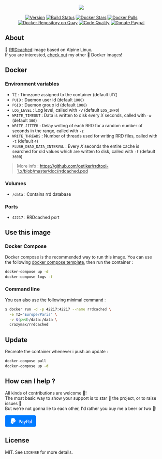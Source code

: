 <p align="center"><a href="https://github.com/crazy-max/docker-rrdcached" target="_blank"><img height="128"src="https://raw.githubusercontent.com/crazy-max/docker-rrdcached/master/.res/docker-rrdcached.jpg"></a></p>

<p align="center">
  <a href="https://microbadger.com/images/crazymax/rrdcached"><img src="https://images.microbadger.com/badges/version/crazymax/rrdcached.svg?style=flat-square" alt="Version"></a>
  <a href="https://travis-ci.com/crazy-max/docker-rrdcached"><img src="https://img.shields.io/travis/com/crazy-max/docker-rrdcached/master.svg?style=flat-square" alt="Build Status"></a>
  <a href="https://hub.docker.com/r/crazymax/rrdcached/"><img src="https://img.shields.io/docker/stars/crazymax/rrdcached.svg?style=flat-square" alt="Docker Stars"></a>
  <a href="https://hub.docker.com/r/crazymax/rrdcached/"><img src="https://img.shields.io/docker/pulls/crazymax/rrdcached.svg?style=flat-square" alt="Docker Pulls"></a>
  <a href="https://quay.io/repository/crazymax/rrdcached"><img src="https://quay.io/repository/crazymax/rrdcached/status?style=flat-square" alt="Docker Repository on Quay"></a>
  <a href="https://www.codacy.com/app/crazy-max/docker-rrdcached"><img src="https://img.shields.io/codacy/grade/826c85b3ae99486e80784380422bcd0e.svg?style=flat-square" alt="Code Quality"></a>
  <a href="https://www.paypal.com/cgi-bin/webscr?cmd=_s-xclick&hosted_button_id=4SU2HAJ75GW62"><img src="https://img.shields.io/badge/donate-paypal-7057ff.svg?style=flat-square" alt="Donate Paypal"></a>
</p>

## About

🐳 [RRDcached](https://oss.oetiker.ch/rrdtool/doc/rrdcached.en.html) image based on Alpine Linux.<br />
If you are interested, [check out](https://hub.docker.com/r/crazymax/) my other 🐳 Docker images!

## Docker

### Environment variables

* `TZ` : Timezone assigned to the container (default `UTC`)
* `PUID` : Daemon user id (default `1000`)
* `PGID` : Daemon group id (default `1000`)
* `LOG_LEVEL` : Log level, called with `-V` (default `LOG_INFO`)
* `WRITE_TIMEOUT` : Data is written to disk every *X* seconds, called with `-w` (default `300`)
* `WRITE_JITTER` : Delay writing of each RRD for a random number of seconds in the range, called with `-z`
* `WRITE_THREADS` : Number of threads used for writing RRD files, called with `-t` (default `4`)
* `FLUSH_DEAD_DATA_INTERVAL` : Every *X* seconds the entire cache is searched for old values which are written to disk, called with `-f` (default `3600`)

> More info : https://github.com/oetiker/rrdtool-1.x/blob/master/doc/rrdcached.pod

### Volumes

* `/data` : Contains rrd database

### Ports

* `42217` : RRDcached port

## Use this image

### Docker Compose

Docker compose is the recommended way to run this image. You can use the following [docker compose template](examples/compose/docker-compose.yml), then run the container :

```bash
docker-compose up -d
docker-compose logs -f
```

### Command line

You can also use the following minimal command :

```bash
$ docker run -d -p 42217:42217 --name rrdcached \
  -e TZ="Europe/Paris" \
  -v $(pwd)/data:/data \
  crazymax/rrdcached
```

## Update

Recreate the container whenever i push an update :

```bash
docker-compose pull
docker-compose up -d
```

## How can I help ?

All kinds of contributions are welcome :raised_hands:!<br />
The most basic way to show your support is to star :star2: the project, or to raise issues :speech_balloon:<br />
But we're not gonna lie to each other, I'd rather you buy me a beer or two :beers:!

[![Paypal](.res/paypal.png)](https://www.paypal.com/cgi-bin/webscr?cmd=_s-xclick&hosted_button_id=4SU2HAJ75GW62)

## License

MIT. See `LICENSE` for more details.
